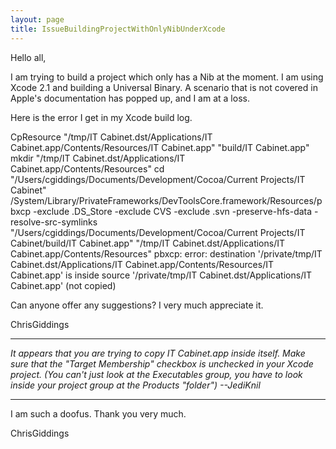 ```yaml
---
layout: page
title: IssueBuildingProjectWithOnlyNibUnderXcode
---
```


Hello all,

I am trying to build a project which only has a Nib at the moment. I am using Xcode 2.1 and building a Universal Binary. A scenario that is not covered in Apple's documentation has popped up, and I am at a loss.

Here is the error I get in my Xcode build log.

    
CpResource "/tmp/IT Cabinet.dst/Applications/IT Cabinet.app/Contents/Resources/IT Cabinet.app" "build/IT Cabinet.app"
    mkdir "/tmp/IT Cabinet.dst/Applications/IT Cabinet.app/Contents/Resources"
    cd "/Users/cgiddings/Documents/Development/Cocoa/Current Projects/IT Cabinet"
    /System/Library/PrivateFrameworks/DevToolsCore.framework/Resources/pbxcp -exclude .DS_Store -exclude CVS -exclude .svn -preserve-hfs-data -resolve-src-symlinks "/Users/cgiddings/Documents/Development/Cocoa/Current Projects/IT Cabinet/build/IT Cabinet.app" "/tmp/IT Cabinet.dst/Applications/IT Cabinet.app/Contents/Resources"
pbxcp: error: destination '/private/tmp/IT Cabinet.dst/Applications/IT Cabinet.app/Contents/Resources/IT Cabinet.app' is inside source '/private/tmp/IT Cabinet.dst/Applications/IT Cabinet.app' (not copied)


Can anyone offer any suggestions? I very much appreciate it.


ChrisGiddings

----
*It appears that you are trying to copy IT Cabinet.app inside itself. Make sure that the "Target Membership" checkbox is unchecked in your Xcode project. (You can't just look at the Executables group, you have to look inside your project group at the Products "folder") --JediKnil*

----

I am such a doofus. Thank you very much.

ChrisGiddings

